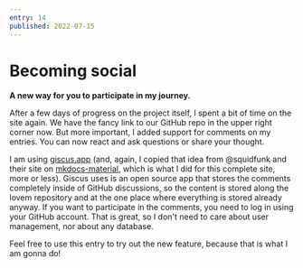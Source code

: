 ```yaml
---
entry: 14
published: 2022-07-15
---
```



# Becoming social

__A new way for you to participate in my journey.__

After a few days of progress on the project itself, I spent a bit of time on the site again. 
We have the fancy link to our GitHub repo in the upper right corner now. But more important, 
I added support for comments on my entries. You can now react and ask questions or 
share your thought.

I am using [giscus.app][giscus] (and, again, I copied that idea from @squidfunk and their site 
on [mkdocs-material][mkdocs-material], which is what I did for this complete site, more or less).
Giscus uses is an open source app that stores the comments completely inside of GitHub discussions, 
so the content is stored along the lovem repository and at the one place where everything is 
stored already anyway. If you want to participate in the comments, you need to log in using your 
GitHub account. That is great, so I don't need to care about user management, nor about any database.

Feel free to use this entry to try out the new feature, because that is what I am gonna do!

[giscus]: https://giscus.app
[mkdocs-material]: https://squidfunk.github.io/mkdocs-material/
